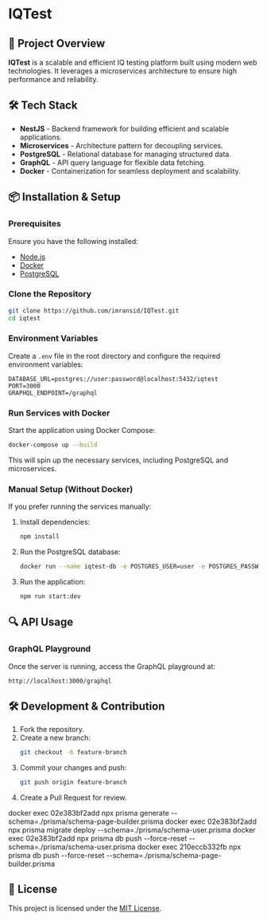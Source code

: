 # IQTest

## 🚀 Project Overview

**IQTest** is a scalable and efficient IQ testing platform built using modern web technologies. It leverages a microservices architecture to ensure high performance and reliability.

## 🛠 Tech Stack

- **NestJS** - Backend framework for building efficient and scalable applications.
- **Microservices** - Architecture pattern for decoupling services.
- **PostgreSQL** - Relational database for managing structured data.
- **GraphQL** - API query language for flexible data fetching.
- **Docker** - Containerization for seamless deployment and scalability.

## 📦 Installation & Setup

### Prerequisites

Ensure you have the following installed:

- [Node.js](https://nodejs.org/)
- [Docker](https://www.docker.com/)
- [PostgreSQL](https://www.postgresql.org/)

### Clone the Repository

```bash
git clone https://github.com/imransid/IQTest.git
cd iqtest
```

### Environment Variables

Create a `.env` file in the root directory and configure the required environment variables:

```env
DATABASE_URL=postgres://user:password@localhost:5432/iqtest
PORT=3000
GRAPHQL_ENDPOINT=/graphql
```

### Run Services with Docker

Start the application using Docker Compose:

```bash
docker-compose up --build
```

This will spin up the necessary services, including PostgreSQL and microservices.

### Manual Setup (Without Docker)

If you prefer running the services manually:

1. Install dependencies:
   ```bash
   npm install
   ```
2. Run the PostgreSQL database:
   ```bash
   docker run --name iqtest-db -e POSTGRES_USER=user -e POSTGRES_PASSWORD=password -e POSTGRES_DB=iqtest -p 5432:5432 -d postgres
   ```
3. Run the application:
   ```bash
   npm run start:dev
   ```

## 🔍 API Usage

### GraphQL Playground

Once the server is running, access the GraphQL playground at:

```
http://localhost:3000/graphql
```

## 🛠 Development & Contribution

1. Fork the repository.
2. Create a new branch:
   ```bash
   git checkout -b feature-branch
   ```
3. Commit your changes and push:
   ```bash
   git push origin feature-branch
   ```
4. Create a Pull Request for review.

docker exec 02e383bf2add npx prisma generate --schema=./prisma/schema-page-builder.prisma
docker exec 02e383bf2add npx prisma migrate deploy --schema=./prisma/schema-user.prisma
docker exec 02e383bf2add npx prisma db push --force-reset --schema=./prisma/schema-user.prisma
docker exec 210eccb332fb npx prisma db push --force-reset --schema=./prisma/schema-page-builder.prisma

## 📜 License

This project is licensed under the [MIT License](LICENSE).
